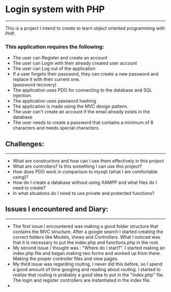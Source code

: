 <h1>Login system with PHP</h1>
<hr>
<p>This is a project I intend to create to learn object oriented programming with PHP.</p>

<h3>This application requires the following:</h3>

<ul>
    <li>The user can Register and create an account </li>
    <li>The user can Login with their already created user account </li>
    <li>The user can Log out of the application</li>
    <li>If a user forgets their password, they can create a new password and replace it with their current one. <br>(password recovery)</li>
    <li>The application uses PDO for connecting to the database and SQL injection.</li>
    <li>The application uses password hashing</li>
    <li>The application is made using the MVC design pattern.</li>
    <li>The user can't create an account if the email already exists in the database</li>
    <li>The user needs to create a password that contains a minimum of 8 characters and needs special characters.</li>
</ul>

<h2>Challenges:</h2>
<hr>

<ul>
    <li>What are constructors and how can I use them effectively in this project</li>
    <li>What are controllers? Is this something I can use this project?</li>
    <li>How does PDO work in comparison to mysqli (what I am comfortable using)?</li>
    <li>How do I create a database without using XAMPP and what files do I need to create?</li>
    <li>In what situations do I need to use private and protected functions?</li>
</ul>

<h2>Issues I encountered and Diary: </h2>
<hr>
<ul>
    <li>The first issue I encountered was making a good folder structure that contains the MVC structure. After a google search I started creating the correct folders like Models, Views and Controllers. What I noticed was that it is necessary to put the index.php and functions.php in the root.</li>
    <li>My second issue / thought was : "Where do I start?". I started making an index.php file and began making two forms and worked up from there. Making the proper controller files and view pages.</li>
    <li>My third issue was regarding routing, I never did this before, so I spend a good amount of time googling and reading about routing. I started to realize that routing is probably a good idea to put in the "index.php" file. The login and register controllers are instantiated in the index file.</li>
    <li></li>

</ul>


<h3></h3>
<p></p>